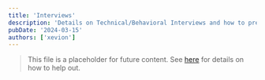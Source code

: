 ```yaml
---
title: 'Interviews'
description: 'Details on Technical/Behavioral Interviews and how to prepare for them'
pubDate: '2024-03-15'
authors: ['xevion']
---
```


> This file is a placeholder for future content. See [here](/contributing) for details on how to help out.